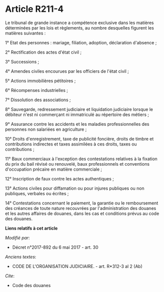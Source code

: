 # Article R211-4

Le tribunal de grande instance a compétence exclusive dans les matières déterminées par les lois et règlements, au nombre
desquelles figurent les matières suivantes :

1° Etat des personnes : mariage, filiation, adoption, déclaration d'absence ;

2° Rectification des actes d'état civil ;

3° Successions ;

4° Amendes civiles encourues par les officiers de l'état civil ;

5° Actions immobilières pétitoires ;

6° Récompenses industrielles ;

7° Dissolution des associations ;

8° Sauvegarde, redressement judiciaire et liquidation judiciaire lorsque le débiteur n'est ni commerçant ni immatriculé au
répertoire des métiers ;

9° Assurance contre les accidents et les maladies professionnelles des personnes non salariées en agriculture ;

10° Droits d'enregistrement, taxe de publicité foncière, droits de timbre et contributions indirectes et taxes assimilées à
ces droits, taxes ou contributions ;

11° Baux commerciaux à l'exception des contestations relatives à la fixation du prix du bail révisé ou renouvelé, baux
professionnels et conventions d'occupation précaire en matière commerciale ;

12° Inscription de faux contre les actes authentiques ;

13° Actions civiles pour diffamation ou pour injures publiques ou non publiques, verbales ou écrites ;

14° Contestations concernant le paiement, la garantie ou le remboursement des créances de toute nature recouvrées par
l'administration des douanes et les autres affaires de douanes, dans les cas et conditions prévus au code des douanes.

**Liens relatifs à cet article**

_Modifié par_:

  - Décret n°2017-892 du 6 mai 2017 - art. 30

_Anciens textes_:

  - CODE DE L'ORGANISATION JUDICIAIRE. - art. R*312-3 al 2 (Ab)

_Cite_:

  - Code des douanes
